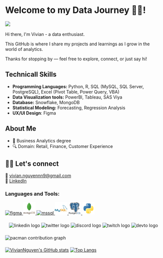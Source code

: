 # Welcome to my Data Journey 👋🏻!
![](https://komarev.com/ghpvc/?username=VivianNg9)

Hi there, I'm Vivian - a data enthusiast. 

This GitHub is where I share my projects and learnings as I grow in the world of analytics. 

Thanks for stopping by — feel free to explore, connect, or just say hi!

## **Technicall Skills**

- **Programming Languages:** Python, R, SQL (MySQL, SQL Server, PostgreSQL), Excel (Pivot Table, Power Query, VBA) 
- **Data Visualization tools:** PowerBI, Tableau, SAS Viya
- **Database:** Snowflake, MongoDB
- **Statistical Modeling:** Forecasting, Regression Analysis
- **UX/UI Design**: Figma 

## **About Me**
- 🌱 Business Analytics degree
- 🔍 Domain: Retail, Finance, Customer Experience

## **🤝🏻 Let's connect**
📧 vivian.nguyennn9@gmail.com  
🔗 [LinkedIn](https://www.linkedin.com/in/vivian-nguyennn/) 

<h3 align="left">Languages and Tools:</h3>
<p align="left"> <a href="https://www.figma.com/" target="_blank" rel="noreferrer"> <img src="https://www.vectorlogo.zone/logos/figma/figma-icon.svg" alt="figma" width="40" height="40"/> </a> <a href="https://www.mongodb.com/" target="_blank" rel="noreferrer"> <img src="https://raw.githubusercontent.com/devicons/devicon/master/icons/mongodb/mongodb-original-wordmark.svg" alt="mongodb" width="40" height="40"/> </a> <a href="https://www.microsoft.com/en-us/sql-server" target="_blank" rel="noreferrer"> <img src="https://www.svgrepo.com/show/303229/microsoft-sql-server-logo.svg" alt="mssql" width="40" height="40"/> </a> <a href="https://www.mysql.com/" target="_blank" rel="noreferrer"> <img src="https://raw.githubusercontent.com/devicons/devicon/master/icons/mysql/mysql-original-wordmark.svg" alt="mysql" width="40" height="40"/> </a> <a href="https://www.postgresql.org" target="_blank" rel="noreferrer"> <img src="https://raw.githubusercontent.com/devicons/devicon/master/icons/postgresql/postgresql-original-wordmark.svg" alt="postgresql" width="40" height="40"/> </a> <a href="https://www.python.org" target="_blank" rel="noreferrer"> <img src="https://raw.githubusercontent.com/devicons/devicon/master/icons/python/python-original.svg" alt="python" width="40" height="40"/> </a> </p>

###

<div align="center">
  <img src="https://img.shields.io/static/v1?message=LinkedIn&logo=linkedin&label=&color=0077B5&logoColor=white&labelColor=&style=for-the-badge" height="25" alt="linkedin logo"  />
  <img src="https://img.shields.io/static/v1?message=Twitter&logo=twitter&label=&color=1DA1F2&logoColor=white&labelColor=&style=for-the-badge" height="25" alt="twitter logo"  />
  <img src="https://img.shields.io/static/v1?message=Discord&logo=discord&label=&color=7289DA&logoColor=white&labelColor=&style=for-the-badge" height="25" alt="discord logo"  />
  <img src="https://img.shields.io/static/v1?message=Twitch&logo=twitch&label=&color=9146FF&logoColor=white&labelColor=&style=for-the-badge" height="25" alt="twitch logo"  />
  <img src="https://img.shields.io/static/v1?message=dev.to&logo=dev.to&label=&color=0A0A0A&logoColor=white&labelColor=&style=for-the-badge" height="25" alt="devto logo"  />
</div>

###

<picture>
  <source media="(prefers-color-scheme: dark)" srcset="https://raw.githubusercontent.com/VivianNg9/VivianNg9/output/pacman-contribution-graph-dark.svg">
  <source media="(prefers-color-scheme: light)" srcset="https://raw.githubusercontent.com/VivianNg9/VivianNg9/output/pacman-contribution-graph.svg">
  <img alt="pacman contribution graph" src="https://raw.githubusercontent.com/VivianNg9/VivianNg9/output/pacman-contribution-graph.svg">
</picture>

###

[![VivianNguyen's GitHub stats](https://github-readme-stats.vercel.app/api?username=VivianNg9&show_icons=true&theme=radical)](https://github.com/anuraghazra/github-readme-stats)
[![Top Langs](https://github-readme-stats.vercel.app/api/top-langs/?username=VivianNg9&layout=compact&theme=radical)](https://github.com/anuraghazra/github-readme-stats)

